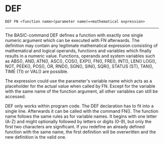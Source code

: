 # DEF
```
DEF FN <function name>(parameter name)=<mathematical expression>
```
---
The BASIC-command DEF defines a function with exactly one single numeric argument which can be executed with FN afterwards. The definition may contain any legitimate mathematical expression consisting of mathematical and logical operands, functions and variables which finally results in a numeric value. Functions, operands and system variables such as ABS(), AND, ATN(), ASC(), COS(), EXP(), FN<function name>(), FRE(), INT(), LEN() LOG(), NOT, PEEK(), POS(), OR, RND(), SGN(), SIN(), SQR(), STATUS (ST), TAN(), TIME (TI) or VAL() are possible.

The expression could use the parameter's variable name which acts as a placeholder for the actual value when called by FN. Except for the variable with the same name of the function argument, all other variables can still be accessed.

DEF only works within program code. The DEF declaration has to fit into a single line. Afterwards it can be called with the command FN<function name>(<numeric argument>). The function name follows the same rules as for variable names. It begins with one letter (A-Z) and might optionally followed by letters or digits (0-9), but only the first two characters are significant. If you redefine an already defined function with the same name, the first definition will be overwritten and the new definition is the valid one.